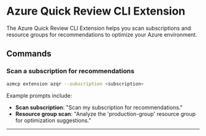 # Azure Quick Review CLI Extension

The Azure Quick Review CLI Extension helps you scan subscriptions and resource groups for recommendations to optimize your Azure environment.

## Commands

### Scan a subscription for recommendations

```bash
azmcp extension azqr --subscription <subscription>
```

Example prompts include:

- **Scan subscription**: "Scan my subscription for recommendations."
- **Resource group scan**: "Analyze the 'production-group' resource group for optimization suggestions."

---
